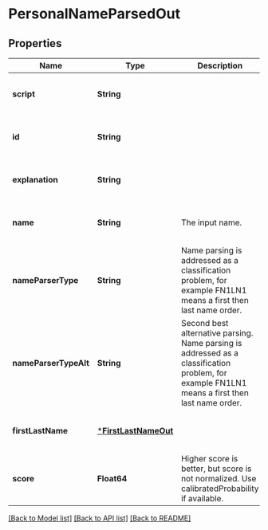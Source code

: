 # PersonalNameParsedOut


## Properties
Name | Type | Description | Notes
------------ | ------------- | ------------- | -------------
**script** | **String** |  | [optional] [default to nothing]
**id** | **String** |  | [optional] [default to nothing]
**explanation** | **String** |  | [optional] [default to nothing]
**name** | **String** | The input name. | [optional] [default to nothing]
**nameParserType** | **String** | Name parsing is addressed as a classification problem, for example FN1LN1 means a first then last name order. | [optional] [default to nothing]
**nameParserTypeAlt** | **String** | Second best alternative parsing. Name parsing is addressed as a classification problem, for example FN1LN1 means a first then last name order. | [optional] [default to nothing]
**firstLastName** | [***FirstLastNameOut**](FirstLastNameOut.md) |  | [optional] [default to nothing]
**score** | **Float64** | Higher score is better, but score is not normalized. Use calibratedProbability if available.  | [optional] [default to nothing]


[[Back to Model list]](../README.md#models) [[Back to API list]](../README.md#api-endpoints) [[Back to README]](../README.md)


